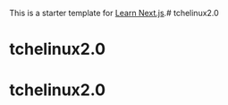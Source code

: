 This is a starter template for [Learn Next.js](https://nextjs.org/learn).# tchelinux2.0
# tchelinux2.0
# tchelinux2.0
